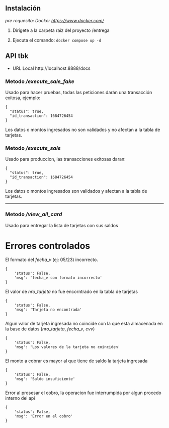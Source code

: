 ## Instalación
*pre requesito: Docker https://www.docker.com/*
1. Dirígete a la carpeta raíz del proyecto /entrega

2. Ejecuta el comando: ```docker compose up -d```



## API tbk 
- URL Local http://localhost:8888/docs


### Metodo */execute_sale_fake*
Usado para hacer pruebas, todas las peticiones darán una transacción exitosa, ejemplo:
```
{
  "status": true,
  "id_transaction": 1684726454
}
```
Los datos o montos ingresados no son validados y no afectan a la tabla de tarjetas.


### Metodo */execute_sale*
Usado para produccion, las transacciones exitosas daran:
```
{
  "status": true,
  "id_transaction": 1684726454
}
```
Los datos o montos ingresados son validados y afectan a la tabla de tarjetas.

****

### Metodo */view_all_card*

Usado para entregar la lista de tarjetas con sus saldos 


# Errores controlados

El formato del *fecha_v* (ej: 05/23) incorrecto. 
```
{
    'status': False, 
    'msg': 'fecha_v con formato incorrecto'
}
```

El valor de *nro_tarjeta* no fue encorntrado en la tabla de tarjetas
```
{
    'status': False, 
    'msg': 'Tarjeta no encontrada'
}
```
Algun valor de tarjeta ingresada no coincide con la que esta almacenada en la base de datos (*nro_tarjeta*, *fecha_v*, *cvv*) 
```
{
    'status': False, 
    'msg': 'Los valores de la tarjeta no coinciden'
}
```

El monto a cobrar es mayor al que tiene de saldo la tarjeta ingresada
```
{
    'status': False, 
    'msg': 'Saldo insuficiente'
}
```

Error al prosesar el cobro, la operacion fue interrumpida por algun procedo interno del api
```
{
    'status': False, 
    'msg': 'Error en el cobro'
}
```

